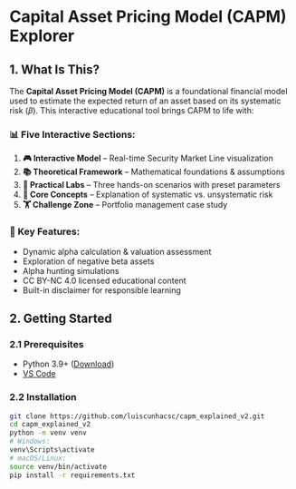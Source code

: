 # Capital Asset Pricing Model (CAPM) Explorer

## 1. What Is This?

The **Capital Asset Pricing Model (CAPM)** is a foundational financial model used to estimate the expected return of an asset based on its systematic risk ($\beta$). This interactive educational tool brings CAPM to life with:

### 📊 Five Interactive Sections:
1. **🎮 Interactive Model** – Real-time Security Market Line visualization
2. **📚 Theoretical Framework** – Mathematical foundations & assumptions
3. **🔬 Practical Labs** – Three hands-on scenarios with preset parameters
4. **🧠 Core Concepts** – Explanation of systematic vs. unsystematic risk
5. **🏋️ Challenge Zone** – Portfolio management case study

### 🌟 Key Features:
- Dynamic alpha calculation & valuation assessment
- Exploration of negative beta assets
- Alpha hunting simulations
- CC BY-NC 4.0 licensed educational content
- Built-in disclaimer for responsible learning

## 2. Getting Started

### 2.1 Prerequisites
- Python 3.9+ ([Download](https://python.org/downloads))
- [VS Code](https://code.visualstudio.com)

### 2.2 Installation
```bash
git clone https://github.com/luiscunhacsc/capm_explained_v2.git
cd capm_explained_v2
python -m venv venv
# Windows:
venv\Scripts\activate
# macOS/Linux:
source venv/bin/activate
pip install -r requirements.txt
